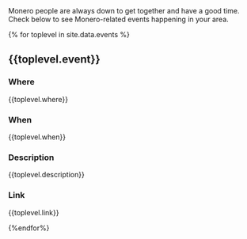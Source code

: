<div markdown="1" class="text-center container description">
Monero people are always down to get together and have a good time. Check below to see Monero-related events happening in your area.
</div>

{% for toplevel in site.data.events %}

<div class="events">
    <div class="container full col-xs-12">
           <div class="info-block text-adapt">
                <div class="row">
                    <div class="col-xs-12">
                        <h2>{{toplevel.event}}</h2>
                        <h3>Where</h3>
                        <p>{{toplevel.where}}</p>
                        <h3>When</h3>
                        <p>{{toplevel.when}}</p>
                        <h3>Description</h3>
                        <p>{{toplevel.description}}</p>
                        <h3>Link</h3>
                        <a>{{toplevel.link}}</a>
                    </div>
                </div>
            </div>
    </div>
</div>

{%endfor%}